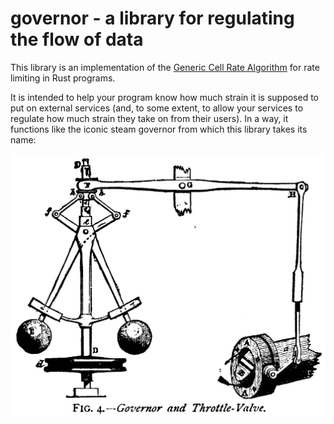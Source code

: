 # governor - a library for regulating the flow of data

This library is an implementation of the [Generic Cell Rate Algorithm](https://en.wikipedia.org/wiki/Generic_cell_rate_algorithm)
for rate limiting in Rust programs.

It is intended to help your program know how much strain it is supposed to put on external services (and, to some extent, to
allow your services to regulate how much strain they take on from their users). In a way, it functions like the
iconic steam governor from which this library takes its name:

![a centrifugal governor](doc/centrifugal-governor.png)

